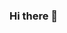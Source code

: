### Hi there 👋

<!--
**Saur-Hub/Saur-Hub** is a ✨ _special_ ✨ repository because its `README.md` (this file) appears on your GitHub profile.

Here are some ideas to get you started:

- 🔭 I’m currently working on 3D-Printers
- 🌱 I’m currently learning Node-js and Python
- 👯 I’m looking to collaborate on anything
- 🤔 I’m looking for help with Embedded Electronics
- 💬 Ask me about anything
- 📫 How to reach me: saurabhs0294@gmail.com
- ⚡ Fun fact: Tux, the Linux mascot, is a penguin
-->

